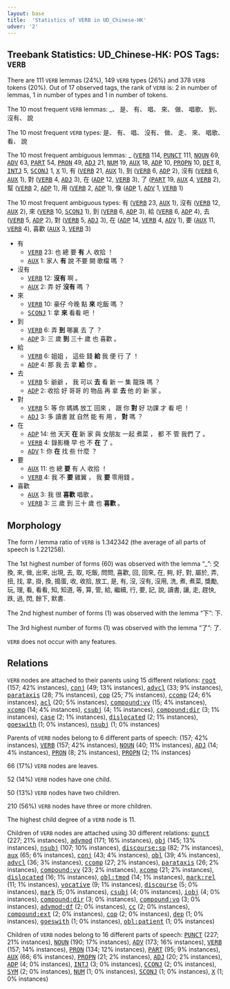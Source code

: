 ```yaml
---
layout: base
title:  'Statistics of VERB in UD_Chinese-HK'
udver: '2'
---
```


## Treebank Statistics: UD_Chinese-HK: POS Tags: `VERB`

There are 111 `VERB` lemmas (24%), 149 `VERB` types (26%) and 378 `VERB` tokens (20%).
Out of 17 observed tags, the rank of `VERB` is: 2 in number of lemmas, 1 in number of types and 1 in number of tokens.

The 10 most frequent `VERB` lemmas: _、 是、 有、 唱、 來、 做、 唱歌、 到、 沒有、 說

The 10 most frequent `VERB` types:  是、 有、 唱、 沒有、 做、 走、 來、 唱歌、 看、 說

The 10 most frequent ambiguous lemmas: _ (<tt><a href="zh_hk-pos-VERB.html">VERB</a></tt> 114, <tt><a href="zh_hk-pos-PUNCT.html">PUNCT</a></tt> 111, <tt><a href="zh_hk-pos-NOUN.html">NOUN</a></tt> 69, <tt><a href="zh_hk-pos-ADV.html">ADV</a></tt> 63, <tt><a href="zh_hk-pos-PART.html">PART</a></tt> 54, <tt><a href="zh_hk-pos-PRON.html">PRON</a></tt> 49, <tt><a href="zh_hk-pos-ADJ.html">ADJ</a></tt> 21, <tt><a href="zh_hk-pos-NUM.html">NUM</a></tt> 19, <tt><a href="zh_hk-pos-AUX.html">AUX</a></tt> 18, <tt><a href="zh_hk-pos-ADP.html">ADP</a></tt> 10, <tt><a href="zh_hk-pos-PROPN.html">PROPN</a></tt> 10, <tt><a href="zh_hk-pos-DET.html">DET</a></tt> 8, <tt><a href="zh_hk-pos-INTJ.html">INTJ</a></tt> 5, <tt><a href="zh_hk-pos-SCONJ.html">SCONJ</a></tt> 1, <tt><a href="zh_hk-pos-X.html">X</a></tt> 1), 有 (<tt><a href="zh_hk-pos-VERB.html">VERB</a></tt> 21, <tt><a href="zh_hk-pos-AUX.html">AUX</a></tt> 1), 到 (<tt><a href="zh_hk-pos-VERB.html">VERB</a></tt> 6, <tt><a href="zh_hk-pos-ADP.html">ADP</a></tt> 2), 沒有 (<tt><a href="zh_hk-pos-VERB.html">VERB</a></tt> 6, <tt><a href="zh_hk-pos-AUX.html">AUX</a></tt> 1), 對 (<tt><a href="zh_hk-pos-VERB.html">VERB</a></tt> 4, <tt><a href="zh_hk-pos-ADJ.html">ADJ</a></tt> 3), 在 (<tt><a href="zh_hk-pos-ADP.html">ADP</a></tt> 12, <tt><a href="zh_hk-pos-VERB.html">VERB</a></tt> 3), 了 (<tt><a href="zh_hk-pos-PART.html">PART</a></tt> 19, <tt><a href="zh_hk-pos-AUX.html">AUX</a></tt> 4, <tt><a href="zh_hk-pos-VERB.html">VERB</a></tt> 2), 幫 (<tt><a href="zh_hk-pos-VERB.html">VERB</a></tt> 2, <tt><a href="zh_hk-pos-ADP.html">ADP</a></tt> 1), 用 (<tt><a href="zh_hk-pos-VERB.html">VERB</a></tt> 2, <tt><a href="zh_hk-pos-ADP.html">ADP</a></tt> 1), 像 (<tt><a href="zh_hk-pos-ADP.html">ADP</a></tt> 1, <tt><a href="zh_hk-pos-ADV.html">ADV</a></tt> 1, <tt><a href="zh_hk-pos-VERB.html">VERB</a></tt> 1)

The 10 most frequent ambiguous types:  有 (<tt><a href="zh_hk-pos-VERB.html">VERB</a></tt> 23, <tt><a href="zh_hk-pos-AUX.html">AUX</a></tt> 1), 沒有 (<tt><a href="zh_hk-pos-VERB.html">VERB</a></tt> 12, <tt><a href="zh_hk-pos-AUX.html">AUX</a></tt> 2), 來 (<tt><a href="zh_hk-pos-VERB.html">VERB</a></tt> 10, <tt><a href="zh_hk-pos-SCONJ.html">SCONJ</a></tt> 1), 到 (<tt><a href="zh_hk-pos-VERB.html">VERB</a></tt> 6, <tt><a href="zh_hk-pos-ADP.html">ADP</a></tt> 3), 給 (<tt><a href="zh_hk-pos-VERB.html">VERB</a></tt> 6, <tt><a href="zh_hk-pos-ADP.html">ADP</a></tt> 4), 去 (<tt><a href="zh_hk-pos-VERB.html">VERB</a></tt> 5, <tt><a href="zh_hk-pos-ADP.html">ADP</a></tt> 2), 對 (<tt><a href="zh_hk-pos-VERB.html">VERB</a></tt> 5, <tt><a href="zh_hk-pos-ADJ.html">ADJ</a></tt> 3), 在 (<tt><a href="zh_hk-pos-ADP.html">ADP</a></tt> 14, <tt><a href="zh_hk-pos-VERB.html">VERB</a></tt> 4, <tt><a href="zh_hk-pos-ADV.html">ADV</a></tt> 1), 要 (<tt><a href="zh_hk-pos-AUX.html">AUX</a></tt> 11, <tt><a href="zh_hk-pos-VERB.html">VERB</a></tt> 4), 喜歡 (<tt><a href="zh_hk-pos-AUX.html">AUX</a></tt> 3, <tt><a href="zh_hk-pos-VERB.html">VERB</a></tt> 3)


* 有
  * <tt><a href="zh_hk-pos-VERB.html">VERB</a></tt> 23: 也 總 要 <b>有</b> 人 收拾 ！
  * <tt><a href="zh_hk-pos-AUX.html">AUX</a></tt> 1: 家人 <b>有</b> 說 不要 開 歌檔 嗎 ？
* 沒有
  * <tt><a href="zh_hk-pos-VERB.html">VERB</a></tt> 12: <b>沒有</b> 啊 。
  * <tt><a href="zh_hk-pos-AUX.html">AUX</a></tt> 2: 弄 好 <b>沒有</b> 嗎 ？
* 來
  * <tt><a href="zh_hk-pos-VERB.html">VERB</a></tt> 10: 豪仔 今晚 點 <b>來</b> 吃飯 嗎 ？
  * <tt><a href="zh_hk-pos-SCONJ.html">SCONJ</a></tt> 1: 拿 <b>來</b> 看看 吧 ！
* 到
  * <tt><a href="zh_hk-pos-VERB.html">VERB</a></tt> 6: 弄 <b>到</b> 哪裏 去 了 ？
  * <tt><a href="zh_hk-pos-ADP.html">ADP</a></tt> 3: 三 歲 <b>到</b> 三十 歲 也 喜歡 。
* 給
  * <tt><a href="zh_hk-pos-VERB.html">VERB</a></tt> 6: 姐姐 ， 這些 錢 <b>給</b> 我 便 行 了 ！
  * <tt><a href="zh_hk-pos-ADP.html">ADP</a></tt> 4: 那 我 去 拿 <b>給</b> 你 。
* 去
  * <tt><a href="zh_hk-pos-VERB.html">VERB</a></tt> 5: 爺爺 ， 我 可以 <b>去</b> 看 新 一 集 龍珠 嗎 ？
  * <tt><a href="zh_hk-pos-ADP.html">ADP</a></tt> 2: 收拾 好 哥哥 的 物品 再 拿 <b>去</b> 他 的 新 家 。
* 對
  * <tt><a href="zh_hk-pos-VERB.html">VERB</a></tt> 5: 等 你 媽媽 放工 回來 ， 跟 你 <b>對</b> 好 功課 才 看 吧 ！
  * <tt><a href="zh_hk-pos-ADJ.html">ADJ</a></tt> 3: 多 讀書 就 自然 能 有 用 ， <b>對</b> 嗎 ？
* 在
  * <tt><a href="zh_hk-pos-ADP.html">ADP</a></tt> 14: 他 天天 <b>在</b> 新 家 與 女朋友 一起 煮菜 ， 都 不 管 我們 了 。
  * <tt><a href="zh_hk-pos-VERB.html">VERB</a></tt> 4: 錄影機 早 也 不 <b>在</b> 了 。
  * <tt><a href="zh_hk-pos-ADV.html">ADV</a></tt> 1: 你 <b>在</b> 找 些 什麼 ？
* 要
  * <tt><a href="zh_hk-pos-AUX.html">AUX</a></tt> 11: 也 總 <b>要</b> 有 人 收拾 ！
  * <tt><a href="zh_hk-pos-VERB.html">VERB</a></tt> 4: 我 不 <b>要</b> 雞翼 ， 我 <b>要</b> 零用錢 。
* 喜歡
  * <tt><a href="zh_hk-pos-AUX.html">AUX</a></tt> 3: 我 很 <b>喜歡</b> 唱歌 。
  * <tt><a href="zh_hk-pos-VERB.html">VERB</a></tt> 3: 三 歲 到 三十 歲 也 <b>喜歡</b> 。

## Morphology

The form / lemma ratio of `VERB` is 1.342342 (the average of all parts of speech is 1.221258).

The 1st highest number of forms (60) was observed with the lemma “_”: 交換, 來, 做, 出來, 出現, 去, 取, 吃飯, 問問, 喜歡, 回, 回來, 在, 夠, 好, 對, 屬於, 弄, 扭, 找, 拿, 掛, 換, 搗蛋, 收, 收拾, 放工, 是, 有, 沒, 沒有, 沒用, 洗, 煮, 煮菜, 獎勵, 玩, 理, 看, 看看, 知, 知道, 等, 算, 管, 給, 繼續, 行, 要, 記, 說, 讀書, 讓, 走, 趕快, 跌, 過, 閃, 餘下, 默書.

The 2nd highest number of forms (1) was observed with the lemma “下”: 下.

The 3rd highest number of forms (1) was observed with the lemma “了”: 了.

`VERB` does not occur with any features.


## Relations

`VERB` nodes are attached to their parents using 15 different relations: <tt><a href="zh_hk-dep-root.html">root</a></tt> (157; 42% instances), <tt><a href="zh_hk-dep-conj.html">conj</a></tt> (49; 13% instances), <tt><a href="zh_hk-dep-advcl.html">advcl</a></tt> (33; 9% instances), <tt><a href="zh_hk-dep-parataxis.html">parataxis</a></tt> (28; 7% instances), <tt><a href="zh_hk-dep-cop.html">cop</a></tt> (25; 7% instances), <tt><a href="zh_hk-dep-ccomp.html">ccomp</a></tt> (24; 6% instances), <tt><a href="zh_hk-dep-acl.html">acl</a></tt> (20; 5% instances), <tt><a href="zh_hk-dep-compound-vv.html">compound:vv</a></tt> (15; 4% instances), <tt><a href="zh_hk-dep-xcomp.html">xcomp</a></tt> (14; 4% instances), <tt><a href="zh_hk-dep-csubj.html">csubj</a></tt> (4; 1% instances), <tt><a href="zh_hk-dep-compound-dir.html">compound:dir</a></tt> (3; 1% instances), <tt><a href="zh_hk-dep-case.html">case</a></tt> (2; 1% instances), <tt><a href="zh_hk-dep-dislocated.html">dislocated</a></tt> (2; 1% instances), <tt><a href="zh_hk-dep-goeswith.html">goeswith</a></tt> (1; 0% instances), <tt><a href="zh_hk-dep-nsubj.html">nsubj</a></tt> (1; 0% instances)

Parents of `VERB` nodes belong to 6 different parts of speech:  (157; 42% instances), <tt><a href="zh_hk-pos-VERB.html">VERB</a></tt> (157; 42% instances), <tt><a href="zh_hk-pos-NOUN.html">NOUN</a></tt> (40; 11% instances), <tt><a href="zh_hk-pos-ADJ.html">ADJ</a></tt> (14; 4% instances), <tt><a href="zh_hk-pos-PRON.html">PRON</a></tt> (8; 2% instances), <tt><a href="zh_hk-pos-PROPN.html">PROPN</a></tt> (2; 1% instances)

66 (17%) `VERB` nodes are leaves.

52 (14%) `VERB` nodes have one child.

50 (13%) `VERB` nodes have two children.

210 (56%) `VERB` nodes have three or more children.

The highest child degree of a `VERB` node is 11.

Children of `VERB` nodes are attached using 30 different relations: <tt><a href="zh_hk-dep-punct.html">punct</a></tt> (227; 21% instances), <tt><a href="zh_hk-dep-advmod.html">advmod</a></tt> (171; 16% instances), <tt><a href="zh_hk-dep-obj.html">obj</a></tt> (145; 13% instances), <tt><a href="zh_hk-dep-nsubj.html">nsubj</a></tt> (107; 10% instances), <tt><a href="zh_hk-dep-discourse-sp.html">discourse:sp</a></tt> (82; 7% instances), <tt><a href="zh_hk-dep-aux.html">aux</a></tt> (65; 6% instances), <tt><a href="zh_hk-dep-conj.html">conj</a></tt> (43; 4% instances), <tt><a href="zh_hk-dep-obl.html">obl</a></tt> (39; 4% instances), <tt><a href="zh_hk-dep-advcl.html">advcl</a></tt> (36; 3% instances), <tt><a href="zh_hk-dep-ccomp.html">ccomp</a></tt> (27; 2% instances), <tt><a href="zh_hk-dep-parataxis.html">parataxis</a></tt> (26; 2% instances), <tt><a href="zh_hk-dep-compound-vv.html">compound:vv</a></tt> (23; 2% instances), <tt><a href="zh_hk-dep-xcomp.html">xcomp</a></tt> (21; 2% instances), <tt><a href="zh_hk-dep-dislocated.html">dislocated</a></tt> (16; 1% instances), <tt><a href="zh_hk-dep-obl-tmod.html">obl:tmod</a></tt> (14; 1% instances), <tt><a href="zh_hk-dep-mark-rel.html">mark:rel</a></tt> (11; 1% instances), <tt><a href="zh_hk-dep-vocative.html">vocative</a></tt> (9; 1% instances), <tt><a href="zh_hk-dep-discourse.html">discourse</a></tt> (5; 0% instances), <tt><a href="zh_hk-dep-mark.html">mark</a></tt> (5; 0% instances), <tt><a href="zh_hk-dep-csubj.html">csubj</a></tt> (4; 0% instances), <tt><a href="zh_hk-dep-iobj.html">iobj</a></tt> (4; 0% instances), <tt><a href="zh_hk-dep-compound-dir.html">compound:dir</a></tt> (3; 0% instances), <tt><a href="zh_hk-dep-compound-vo.html">compound:vo</a></tt> (3; 0% instances), <tt><a href="zh_hk-dep-advmod-df.html">advmod:df</a></tt> (2; 0% instances), <tt><a href="zh_hk-dep-cc.html">cc</a></tt> (2; 0% instances), <tt><a href="zh_hk-dep-compound-ext.html">compound:ext</a></tt> (2; 0% instances), <tt><a href="zh_hk-dep-cop.html">cop</a></tt> (2; 0% instances), <tt><a href="zh_hk-dep-dep.html">dep</a></tt> (1; 0% instances), <tt><a href="zh_hk-dep-goeswith.html">goeswith</a></tt> (1; 0% instances), <tt><a href="zh_hk-dep-obl-patient.html">obl:patient</a></tt> (1; 0% instances)

Children of `VERB` nodes belong to 16 different parts of speech: <tt><a href="zh_hk-pos-PUNCT.html">PUNCT</a></tt> (227; 21% instances), <tt><a href="zh_hk-pos-NOUN.html">NOUN</a></tt> (190; 17% instances), <tt><a href="zh_hk-pos-ADV.html">ADV</a></tt> (173; 16% instances), <tt><a href="zh_hk-pos-VERB.html">VERB</a></tt> (157; 14% instances), <tt><a href="zh_hk-pos-PRON.html">PRON</a></tt> (134; 12% instances), <tt><a href="zh_hk-pos-PART.html">PART</a></tt> (95; 9% instances), <tt><a href="zh_hk-pos-AUX.html">AUX</a></tt> (66; 6% instances), <tt><a href="zh_hk-pos-PROPN.html">PROPN</a></tt> (21; 2% instances), <tt><a href="zh_hk-pos-ADJ.html">ADJ</a></tt> (20; 2% instances), <tt><a href="zh_hk-pos-ADP.html">ADP</a></tt> (4; 0% instances), <tt><a href="zh_hk-pos-INTJ.html">INTJ</a></tt> (3; 0% instances), <tt><a href="zh_hk-pos-CCONJ.html">CCONJ</a></tt> (2; 0% instances), <tt><a href="zh_hk-pos-SYM.html">SYM</a></tt> (2; 0% instances), <tt><a href="zh_hk-pos-NUM.html">NUM</a></tt> (1; 0% instances), <tt><a href="zh_hk-pos-SCONJ.html">SCONJ</a></tt> (1; 0% instances), <tt><a href="zh_hk-pos-X.html">X</a></tt> (1; 0% instances)

